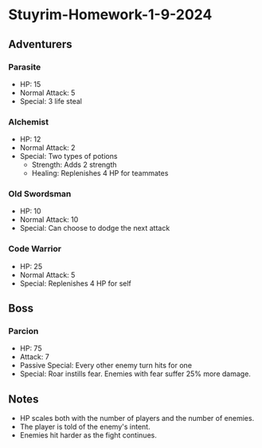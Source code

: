 # Stuyrim-Homework-1-9-2024
## **Adventurers**
### Parasite 
+ HP: 15
+ Normal Attack: 5
+ Special: 3 life steal
### Alchemist 
+ HP: 12
+ Normal Attack: 2
+ Special: Two types of potions
  + Strength: Adds 2 strength
  + Healing: Replenishes 4 HP for teammates 
### Old Swordsman
+ HP: 10
+ Normal Attack: 10
+ Special: Can choose to dodge the next attack
### Code Warrior
+ HP: 25
+ Normal Attack: 5
+ Special: Replenishes 4 HP for self
## **Boss**
### Parcion
+ HP: 75
+ Attack: 7
+ Passive Special: Every other enemy turn hits for one
+ Special: Roar instills fear. Enemies with fear suffer 25% more damage.

## Notes
+ HP scales both with the number of players and the number of enemies.
+ The player is told of the enemy's intent.
+ Enemies hit harder as the fight continues. 
